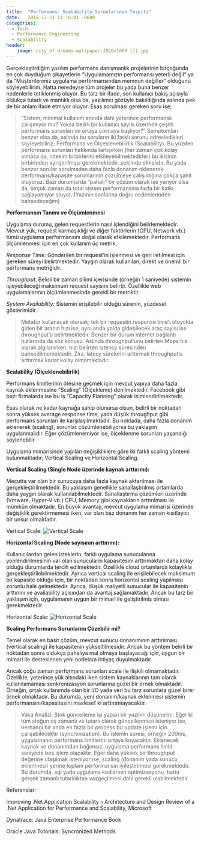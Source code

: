 ```yaml
---
title:  "Performans: Scalability Sorunlarının Tespiti"
date:   2015-12-21 11:16:01 -0600	
categories:
  - Tech
  - Performance Engineering
  - Scalability
header:
    image: city_of_dreams-wallpaper-1920x1080 (1).jpg
---
```

Gerçekleştirdiğim yazılım performans danışmanlık projelerinin birçoğunda en çok duyduğum şikayetlerin “Uygulamamızın performansı yeterli değil” ya da “Müşterilerimiz uygulama performansından memnun değiller” olduğunu söyleyebilirim. Hatta neredeyse tüm projeler bu yada buna benzer nedenlerle tetiklenmiş oluyor. Bu tarz bir ifade, son kullanıcı bakış açısıyla oldukça tutarlı ve mantıklı olsa da, yazılımcı gözüyle bakıldığında aslında pek de bir anlam ifade etmiyor oluyor. Esas sorulması gereken soru ise;

> “Sistem, minimal kullanım anında dahi yeterince performanslı çalışmıyor mu? Yoksa belirli bir kullanıcı sayısı üzerinde çeşitli performans sorunları mı ortaya çıkmaya başlıyor?” Semptomları benzer olsa da, aslında bu soruların iki farklı sorunu adresledikleri söyleyebiliriz; Performans ve Ölçeklenebilirlik (Scalability). Bu yüzden performans sorunları hakkında tartışırken (her zaman çok kolay olmasa da, nitekim birbirlerini etkileyebilmektedirler) bu ikisinin birbirinden ayrıştırılması gerekmektedir.
şeklinde olmalıdır. Bu yada benzer sorular sorulmadan daha fazla donanım eklenerek performans/kapasite sorunlarının çözülmeye çalışıldığına çokça şahit oluyoruz. Bazı durumlarda “pahalı” bir çözüm olarak işe yarıyor olsa da, birçok zaman da total sistem performansına fazla bir katkı sağlayamıyor oluyor. (Yazının sonlarına doğru nedenlerinden bahsedeceğim) 

<b>Performansın Tanımı ve Ölçümlenmesi</b>

Uygulama durumu, gelen requestlerin nasıl işlendiğini belirlemektedir. Mevcut yük, request karmaşıklığı ve diğer faktörlerin (CPU, Network vb.) tümü uygulama performansını doğal olarak etkilemektedir. Performans ölçümlenmesi için en çok kullanım üç metrik;

<i>Response Time:</i> Gönderilen bir request’in işlenmesi ve geri iletilmesi için gereken süreyi belirtmektedir. Yaygın olarak kullanılan, direkt ve önemli bir performans metriğidir.

<i>Throughput:</i> Belirli bir zaman dilimi içerisinde (örneğin 1 saniyede) sistemin işleyebileceği maksimum request sayısını belirtir. Özellikle web uygulamalarının ölçümlenmesinde gerekli bir metriktir.

<i>System Availability:</i> Sistemin erişilebilir olduğu sürenin, yüzdesel gösterimidir.

> Metafor kullanacak olursak; tek bir requestin response time’ı otoyolda giden bir aracın hızı ise, aynı anda yolda gidebilecek araç sayısı ise throughput’u belirtmektedir. Benzer bir durum internet bağlantı hızlarında da söz konusu. Aslında throughput’unu belirten Mbps hız olarak algılanırken, hızı belirten latency süresinden bahsedilmemektedir. Zira, latecy sürelerini arttırmak throughput’u arttırmak kadar kolay olmamaktadır.

<b>Scalability (Ölçeklenebilirlik)</b>

Performans limitlerinin ötesine geçmek için mevcut yapıya daha fazla kaynak eklenmesine “Scaling” (Ölçekleme) denilmektedir.  Facebook gibi bazı firmalarda ise bu iş “Capacity Planning” olarak isimlendirilmektedir.

Esas olarak ne kadar kaynağa sahip olunursa olsun, belirli bir noktadan sonra yüksek average response time, yada düşük throughput gibi performans sorunları ile karşılaşılmaktadır. Bu noktada, daha fazla donanım eklenerek (scaling), sorunlar çözümlenebiliyorsa bu yaklaşım uygulanmalıdır. Eğer çözümlenemiyor ise, ölçeklenme sorunları yaşandığı söylenebilir.

Uygulama mimarisinde yapılan değişikliklere göre iki farklı scaling yöntemi bulunmaktadır; Vertical Scaling ve Horizontal Scaling.

<b>Vertical Scaling (Single Node üzerinde kaynak arttırımı):</b>

Mecutta var olan bir sunucuya daha fazla kaynak aktarılması ile gerçekleştirilmektedir. Bu yaklaşım genellikle sanallaştırılmış ortamlarda daha yaygın olarak kullanılabilmektedir. Sanallaştırma çözümleri üzerinde (Vmware, Hyper-V vb.) CPU, Memory gibi kaynakların arttırılması ile mümkün olmaktadır. En büyük avantajı, mevcut uygulama mimarisi üzerinde değişiklik gerektirmemesi iken, var olan baz donanım her zaman kısıtlayıcı bir unsur olmaktadır.

Vertical Scale: 
![Vertical Scale](https://berkdulger.github.io/images/verticalscale.png "Vertical Scale")


<b>Horizontal Scaling (Node sayısının arttırımı):</b>

Kullanıcılardan gelen isteklerin, farklı uygulama sunucularına yönlendirilmesinin var olan sunucuların kapasitesini arttırmaktan daha kolay olduğu durumlarda tercih edilmektedir. Özellikle cloud ortamlarda kolaylıkla gerçekleştirilebilmektedir. Ayrıca vertical scaling ile erişilebilecek maksimum bir kapasite olduğu için, bir noktadan sonra horizontal scaling yapılması zorunlu hale gelmektedir. Ayrıca, düşük maliyetli sunucular ile kapasitenin arttırımı ve availability açısından da avantaj sağlamaktadır. Ancak bu tarz bir yaklaşım için, uygulamanın uygun bir mimari ile geliştirilmiş olması gerekmektedir.

Horizontal Scale: 
![Horizontal Scale](https://berkdulger.github.io/images/horizontalscale.png "Horizontal Scale")


<b>Scaling Performans Sorunlarını Çözebilir mi?</b>

Temel olarak en basit çözüm, mevcut sunucu donanımının arttırılması (vertical scaling) ile kapasitenin yükseltilmesidir. Ancak bu yöntem belirli bir noktadan sonra oldukça pahalıya mal olmaya başlayacağı için, uygun bir mimari ile desteklenen yeni nodelara ihtiyaç duyulmaktadır.

Ancak çoğu zaman performans sorunları scale ile ilişkili olmamaktadır. Özellikle, yeterince yük altındaki iken sistem kaynaklarının tam olarak kullanılamaması senkronizasyon sorunlarına güzel bir örnek olmaktadır. Örneğin, ortak kullanımda olan bir I/O yada veri bu tarz sorunlara güzel birer örnek olmaktadır. Bu durumda, yeni donanım/kaynak eklenmesi sistemin performansını/kapasitesini maalesef ki arttıramayacaktır.

> Vaka Analizi: Stok güncelleme işi yapan bir yazılım düşünelim. Eğer ki tüm stoğun eş zamanlı ve tutarlı olarak güncellenmesi isteniyor ise, herhangi bir anda en fazla bir process bu update işlemi için çalışabilecektir (syncronization).  Bu işlemin süresi, örneğin 200ms, uygulamanın performans limitlerini ortaya koyacaktır. Eklenecek kaynak ve donanımdan bağımsız, uygulama performans limiti saniyede beş işlem olacaktır. Eğer daha yüksek bir throughput değerine ulaşılmak isteniyor ise, scaling (donanım yada sunucu eklenmesi) yerine toplam performansın iyileştirilmesi gerekmektedir. Bu durumda, sql yada uygulama kodlarının optimizasyonu, hatta gerçek zamanlı tutarlılıktan vazgeçilmesi dahi gerekli olabilmektedir.

Referanslar:

Improving .Net Application Scalability – Architecture and Design Review of a .Net Application for Performance and Scalability, Microsoft

Dynatrace: Java Enterprise Performance Book

Oracle Java Tutorials: Syncronized Methods